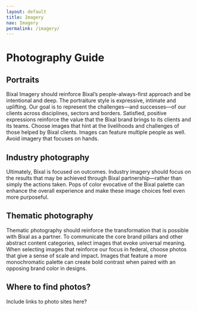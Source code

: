 ```yaml
---
layout: default
title: Imagery
nav: Imagery
permalink: /imagery/
---
```


# Photography Guide

## Portraits

Bixal Imagery should reinforce Bixal’s people-always-first approach and be intentional and deep. The portraiture style is expressive, intimate and uplifting. Our goal is to represent the challenges—and successes—of our clients across disciplines, sectors and borders. Satisfied, positive expressions reinforce the value that the Bixal brand brings to its clients and its teams. Choose images that hint at the livelihoods and challenges of those helped by Bixal clients. Images can feature multiple people as well. Avoid imagery that focuses on hands.

## Industry photography

Ultimately, Bixal is focused on outcomes. Industry imagery should focus on the results that may be achieved through Bixal partnership—rather than simply the actions taken. Pops of color evocative of the Bixal palette can enhance the overall experience and make these image choices feel even more purposeful.

## Thematic photography

Thematic photography should reinforce the transformation that is possible with Bixal as a partner. To communicate the core brand pillars and other abstract content categories, select images that evoke universal meaning. When selecting images that reinforce our focus in federal, choose photos that give a sense of scale and impact. Images that feature a more monochromatic palette can create bold contrast when paired with an opposing brand color in designs.

## Where to find photos?

Include links to photo sites here?
